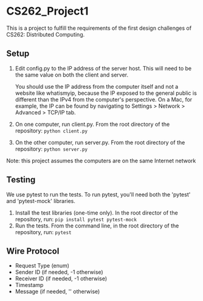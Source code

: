 # CS262_Project1

This is a project to fulfill the requirements of the first design challenges of CS262: Distributed Computing.

## Setup

1. Edit config.py to the IP address of the server host. This will need to be the same value on both the client and server.

   You should use the IP address from the computer itself and not a website like whatismyip, because the IP exposed to the general public is different than the IPv4 from the computer's perspective. On a Mac, for example, the IP can be found by navigating to Settings > Network > Advanced > TCP/IP tab.

2. On one computer, run client.py. From the root directory of the repository:
   `python client.py`

3. On the other computer, run server.py. From the root directory of the repository:
   `python server.py`

Note: this project assumes the computers are on the same Internet network

## Testing

We use pytest to run the tests. To run pytest, you'll need both the 'pytest' and 'pytest-mock' libraries.

1. Install the test libraries (one-time only). In the root director of the repository, run: `pip install pytest pytest-mock`
2. Run the tests. From the command line, in the root directory of the repository, run: `pytest`

## Wire Protocol

- Request Type (enum)
- Sender ID (if needed, -1 otherwise)
- Receiver ID (if needed, -1 otherwise)
- Timestamp
- Message (if needed, '' otherwise)
